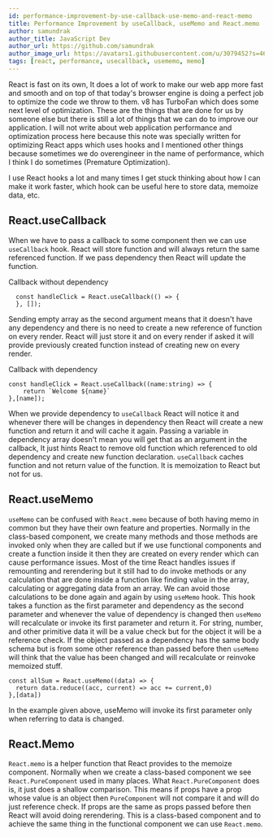 ```yaml
---
id: performance-improvement-by-use-callback-use-memo-and-react-memo
title: Performance Improvement by useCallback, useMemo and React.memo
author: samundrak
author_title: JavaScript Dev
author_url: https://github.com/samundrak
author_image_url: https://avatars1.githubusercontent.com/u/3079452?s=460&u=e5bd48488cb71b665ea5403192c6b8a963644a08&v=4
tags: [react, performance, usecallback, usememo, memo]
---
```


React is fast on its own, It does a lot of work to make our web app more fast and smooth
and on top of that today's browser engine is doing a perfect job to optimize the code we throw
to them. v8 has TurboFan which does some next level of optimization. These are the things that are done for us by someone else but there is still a lot of things that we can do to improve our application. I will not write about web application performance and optimization process here because this note was specially written for optimizing React apps which uses hooks and I mentioned
other things because sometimes we do overengineer in the name of performance, which I think I do sometimes (Premature Optimization).

I use React hooks a lot and many times I get stuck thinking about how I can make it work faster, which hook can be useful here to store data, memoize data, etc.

<!-- truncate -->

## React.useCallback

When we have to pass a callback to some component then we can use `useCallback` hook. React will store function and will always return the same referenced function. If we pass dependency then React will update the function.

Callback without dependency

```
  const handleClick = React.useCallback(() => {
  }, []);
```

Sending empty array as the second argument means that it doesn't have any dependency and there is no need to create a new reference of function on every render. React will just store it and on every render if asked it will provide previously created function instead of creating new on every render.

Callback with dependency

```
const handleClick = React.useCallback((name:string) => {
    return `Welcome ${name}`
},[name]);
```

When we provide dependency to `useCallback` React will notice it and whenever there will be changes in dependency then React will create a new function and return it and will cache it again. Passing a variable in dependency array doesn't mean you will get that as an argument in the callback, It just hints React to remove old function which referenced to old dependency and create new function declaration.
`useCallback` caches function and not return value of the function. It is memoization to React but not for us.

## React.useMemo

`useMemo` can be confused with `React.memo` because of both having memo in common but they have their own feature and properties. Normally in the class-based component, we create many methods and those methods are invoked only when they are called
but if we use functional components and create a function inside it then they are created on every render which can cause performance issues. Most of the time React handles issues if remounting and rerendering but it still had to do invoke methods or
any calculation that are done inside a function like finding value in the array, calculating or aggregating data from an array.
We can avoid those calculations to be done again and again by using `useMemo` hook. This hook takes a function as the first parameter and dependency as the second parameter and whenever the value of dependency is changed then `useMemo` will recalculate or invoke its first parameter and return it. For string, number, and other primitive data it will be a value check but for the object it will be a reference check. If the object passed as a dependency has the same body schema but is from some other reference than passed before then `useMemo` will think that the value has been changed and will recalculate or reinvoke memoized stuff.

```
const allSum = React.useMemo((data) => {
  return data.reduce((acc, current) => acc += current,0)
},[data])
```

In the example given above, useMemo will invoke its first parameter only when referring to data is changed.

## React.Memo

`React.memo` is a helper function that React provides to the memoize component. Normally when we create a class-based component
we see `React.PureComponent` used in many places. What `React.PureComponent` does is, it just does a shallow comparison.
This means if props have a prop whose value is an object then `PureComponent` will not compare it and will do just reference check. If props are the same as props passed before then React will avoid doing rerendering. This is a class-based component and to achieve the same thing in the functional component we can use `React.memo`.
